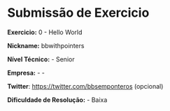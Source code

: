 # Submissão de Exercicio

**Exercicio:** 0 - Hello World

**Nickname:** bbwithpointers

**Nível Técnico:** - Senior

**Empresa:** - -

**Twitter**: https://twitter.com/bbsemponteros (opcional)

**Dificuldade de Resolução:** - Baixa


